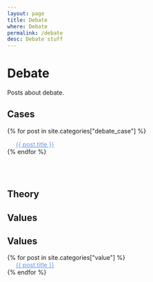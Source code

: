 ```yaml
---
layout: page
title: Debate
where: Debate
permalink: /debate
desc: Debate stuff
---
```


# Debate
Posts about debate.

## Cases
{% for post in site.categories["debate_case"] %}
    <li style="color: white;"> <a style="color:cornflowerblue;" href="{{post.url}}">{{ post.title }} </li></a>
{% endfor %}

<br><br>

## Theory

## Values

<h2>Values</h2>
{% for post in site.categories["value"] %}
    <li style="color: white;"> <a style="color:cornflowerblue;" href="{{post.url}}">{{ post.title }} </li></a>
{% endfor %}